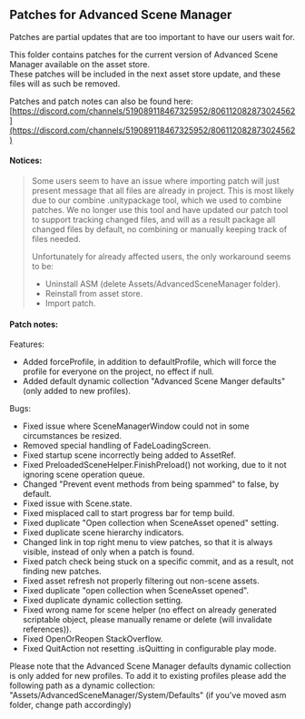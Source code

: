 ## Patches for Advanced Scene Manager

Patches are partial updates that are too important to have our users wait for.

This folder contains patches for the current version of Advanced Scene Manager available on the asset store.\
These patches will be included in the next asset store update, and these files will as such be removed.

Patches and patch notes can also be found here:\
[https://discord.com/channels/519089118467325952/806112082873024562](https://discord.com/channels/519089118467325952/806112082873024562)

#### Notices:
> Some users seem to have an issue where importing patch will just present message that all files are already in project. This is most likely due to our combine .unitypackage tool, which we used to combine patches. We no longer use this tool and have updated our patch tool to support tracking changed files, and will as a result package all changed files by default, no combining or manually keeping track of files needed.
> 
> Unfortunately for already affected users, the only workaround seems to be:
> - Uninstall ASM (delete Assets/AdvancedSceneManager folder).
> - Reinstall from asset store.
> - Import patch.

#### Patch notes:

Features:
- Added forceProfile, in addition to defaultProfile, which will force the profile for everyone on the project, no effect if null.
- Added default dynamic collection "Advanced Scene Manger defaults" (only added to new profiles).

Bugs:
- Fixed issue where SceneManagerWindow could not in some circumstances be resized.
- Removed special handling of FadeLoadingScreen.
- Fixed startup scene incorrectly being added to AssetRef.
- Fixed PreloadedSceneHelper.FinishPreload() not working, due to it not ignoring scene operation queue.
- Changed "Prevent event methods from being spammed" to false, by default.
- Fixed issue with Scene.state.
- Fixed misplaced call to start progress bar for temp build.
- Fixed duplicate "Open collection when SceneAsset opened" setting.
- Fixed duplicate scene hierarchy indicators.
- Changed link in top right menu to view patches, so that it is always visible, instead of only when a patch is found.
- Fixed patch check being stuck on a specific commit, and as a result, not finding new patches.
- Fixed asset refresh not properly filtering out non-scene assets.
- Fixed duplicate "open collection when SceneAsset opened".
- Fixed duplicate dynamic collection setting.
- Fixed wrong name for scene helper (no effect on already generated scriptable object, please manually rename or delete (will invalidate references)).
- Fixed OpenOrReopen StackOverflow.
- Fixed QuitAction not resetting .isQuitting in configurable play mode.

Please note that the Advanced Scene Manager defaults dynamic collection is only added for new profiles. To add it to existing profiles please add the following path as a dynamic collection:
"Assets/AdvancedSceneManager/System/Defaults" (if you've moved asm folder, change path accordingly) 

